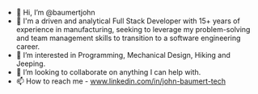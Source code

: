 - 👋 Hi, I’m @baumertjohn
- 🌱 I'm a driven and analytical Full Stack Developer with 15+ years of experience in manufacturing, seeking to leverage my problem-solving and team management skills to transition to a software engineering career.
- 👀 I’m interested in Programming, Mechanical Design, Hiking and Jeeping.
- 💞️ I’m looking to collaborate on anything I can help with.
- 📫 How to reach me - www.linkedin.com/in/john-baumert-tech

<!---
baumertjohn/baumertjohn is a ✨ special ✨ repository because its `README.md` (this file) appears on your GitHub profile.
You can click the Preview link to take a look at your changes.
--->
